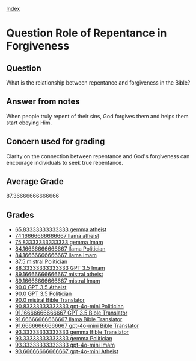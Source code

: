 
[Index](../../index.md)
# Question Role of Repentance in Forgiveness
## Question
What is the relationship between repentance and forgiveness in the Bible?

## Answer from notes
When people truly repent of their sins, God forgives them and helps them start obeying Him.

## Concern used for grading
Clarity on the connection between repentance and God's forgiveness can encourage individuals to seek true repentance.

## Average Grade
87.36666666666666

## Grades
 * [65.83333333333333 gemma atheist](../answers/gemma_atheist/Role_of_Repentance_in_Forgiveness.md)
 * [74.16666666666667 llama atheist](../answers/llama_atheist/Role_of_Repentance_in_Forgiveness.md)
 * [75.83333333333333 gemma Imam](../answers/gemma_Imam/Role_of_Repentance_in_Forgiveness.md)
 * [84.16666666666667 llama Politician](../answers/llama_Politician/Role_of_Repentance_in_Forgiveness.md)
 * [84.16666666666667 llama Imam](../answers/llama_Imam/Role_of_Repentance_in_Forgiveness.md)
 * [87.5 mistral Politician](../answers/mistral_Politician/Role_of_Repentance_in_Forgiveness.md)
 * [88.33333333333333 GPT 3.5 Imam](../answers/GPT_3.5_Imam/Role_of_Repentance_in_Forgiveness.md)
 * [89.16666666666667 mistral atheist](../answers/mistral_atheist/Role_of_Repentance_in_Forgiveness.md)
 * [89.16666666666667 mistral Imam](../answers/mistral_Imam/Role_of_Repentance_in_Forgiveness.md)
 * [90.0 GPT 3.5 Atheist](../answers/GPT_3.5_Atheist/Role_of_Repentance_in_Forgiveness.md)
 * [90.0 GPT 3.5 Politician](../answers/GPT_3.5_Politician/Role_of_Repentance_in_Forgiveness.md)
 * [90.0 mistral Bible Translator](../answers/mistral_Bible_Translator/Role_of_Repentance_in_Forgiveness.md)
 * [90.83333333333333 gpt-4o-mini Politician](../answers/gpt-4o-mini_Politician/Role_of_Repentance_in_Forgiveness.md)
 * [91.16666666666667 GPT 3.5 Bible Translator](../answers/GPT_3.5_Bible_Translator/Role_of_Repentance_in_Forgiveness.md)
 * [91.66666666666667 llama Bible Translator](../answers/llama_Bible_Translator/Role_of_Repentance_in_Forgiveness.md)
 * [91.66666666666667 gpt-4o-mini Bible Translator](../answers/gpt-4o-mini_Bible_Translator/Role_of_Repentance_in_Forgiveness.md)
 * [93.33333333333333 gemma Bible Translator](../answers/gemma_Bible_Translator/Role_of_Repentance_in_Forgiveness.md)
 * [93.33333333333333 gemma Politician](../answers/gemma_Politician/Role_of_Repentance_in_Forgiveness.md)
 * [93.33333333333333 gpt-4o-mini Imam](../answers/gpt-4o-mini_Imam/Role_of_Repentance_in_Forgiveness.md)
 * [93.66666666666667 gpt-4o-mini Atheist](../answers/gpt-4o-mini_Atheist/Role_of_Repentance_in_Forgiveness.md)
